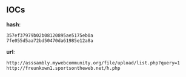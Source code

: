 
## IOCs

__hash__:

```text
357ef37979b02b08120895ae5175eb0a
7fe055d5aa72bd50470da61985e12a8a
```
__url__:

```text
http://asssambly.mywebcommunity.org/file/upload/list.php?query=1
http://freunkown1.sportsontheweb.net/h.php
```